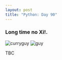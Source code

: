 ```yaml
---
layout: post
title: "Python: Day 90"
---
```


### Long time no Xi!.

<img src="https://github.com/stayteef/stayteef.github.io/blob/gh-pages/mediabank/curryguy.png" alt="curryguy"> 

<img src="https://github.com/stayteef/stayteef.github.io/blob/gh-pages/mediabank/guy1.png?raw=true" alt="guy"> 


<p>TBC </p>
<!--more-->



